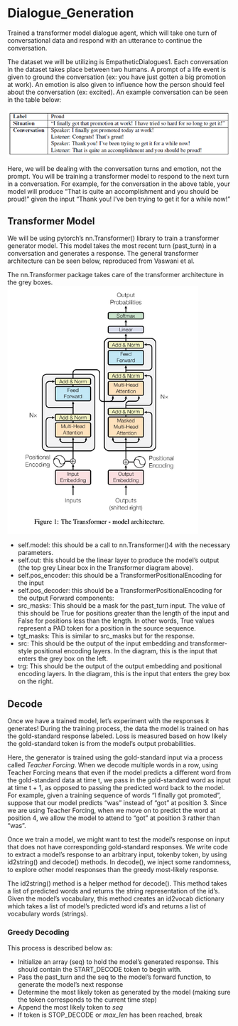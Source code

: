 # Dialogue_Generation
Trained a transformer model dialogue agent, which will take one turn of conversational data and respond with an utterance to continue the conversation.

The dataset we will be utilizing is EmpatheticDialogues1. Each conversation in the dataset takes place between two humans. A prompt of a life event is given to ground the conversation (ex: you have just gotten a big promotion at work). An emotion is also given to influence how the person should feel about the conversation (ex: excited). An example conversation can be seen in the table below:

![Intro_Ex1](/Images/Intro_Ex1.png)

Here, we will be dealing with the conversation turns and emotion, not the prompt. You will be training a transformer model to respond to the next turn in a conversation. For example, for the conversation in the above table, your model will produce “That is quite an accomplishment and you should be proud!” given the input
“Thank you! I’ve ben trying to get it for a while now!”

## Transformer Model
We will be using pytorch’s nn.Transformer() library to train a transformer generator model. This model takes the most recent turn (past_turn) in a conversation and generates a response. The general transformer architecture can be seen below, reproduced from Vaswani et al.

The nn.Transformer package takes care of the transformer architecture in the grey boxes.
![Transformer](/Images/Transformer.png)

* self.model: this should be a call to nn.Transformer()4 with the necessary parameters.
* self.out: this should be the linear layer to produce the model’s output (the top grey Linear box in the Transformer diagram above).
* self.pos_encoder: this should be a TransformerPositionalEncoding for the input
* self.pos_decoder: this should be a TransformerPositionalEncoding for the output Forward components:
* src_masks: This should be a mask for the past_turn input. The value of this should be True for positions greater than the length of the input and False for positions less than the length. In other words, True values represent a PAD token for a position in the source sequence.
* tgt_masks: This is similar to src_masks but for the response.
* src: This should be the output of the input embedding and transformer-style positional encoding layers. In the diagram, this is the input that enters the grey box on the left.
* trg: This should be the output of the output embedding and positional encoding layers. In the diagram, this is the input that enters the grey box on the right.

## Decode
Once we have a trained model, let’s experiment with the responses it generates! During the training process, the data the model is trained on has the gold-standard response labeled. Loss is measured based on how likely the gold-standard token is from the model’s output probabilities.

Here, the generator is trained using the gold-standard input via a process called *Teacher Forcing*. When we decode multiple words in a row, using Teacher Forcing means that even if the model predicts a different word from the gold-standard data at time t, we pass in the gold-standard word as input at time t + 1, as opposed to passing the predicted word back to the model. For example, given a training sequence of words “I finally got promoted”, suppose that our model predicts “was” instead of “got” at position 3. Since we are using Teacher Forcing, when we move on to predict the word at position 4, we allow the model to attend to “got” at position 3 rather than “was”.

Once we train a model, we might want to test the model’s response on input that does not have corresponding gold-standard responses. We write code to extract a model’s response to an arbitrary input, tokenby token, by using id2string() and decode() methods. In  decode(), we inject some randomness, to explore other model responses than the greedy most-likely response.

The id2string() method is a helper method for decode(). This method takes a list of predicted words and returns the string representation of the id’s. Given the model’s vocabulary, this method creates an id2vocab dictionary which takes a list of model’s predicted word id’s and returns a list of vocabulary words (strings).

### Greedy Decoding
This process is described below as:
* Initialize an array (seq) to hold the model’s generated response. This should contain the START_DECODE token to begin with.
* Pass the past_turn and the seq to the model’s forward function, to generate the model’s next response
* Determine the most likely token as generated by the model (making sure the token corresponds to the current time step)
* Append the most likely token to *seq*
* If token is STOP_DECODE or *max_len* has been reached, break

